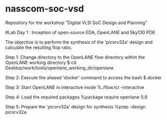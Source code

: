 # nasscom-soc-vsd
Repository for the workshop "Digital VLSI SoC Design and Planning"

#Lab Day 1 : Inception of open-source EDA, OpenLANE and Sky130 PDK

The objective is to perform the synthesis of the 'picorv32a' design and calculate the resulting flop ratio.


  Step 1: Change directory to the OpenLANE flow directory within the OpenLANE working directory
  $ cd Desktop/work/tools/openlane_working_dir/openlane

  Step 2: Execute the aliased 'docker' command to access the bash
  $ docker

  Step 3: Start OpenLANE in interactive mode
  %./flow.tcl -interactive

  Step 4: Load the required packages
  %package require openlane 0.9

  Step 5: Prepare the 'picorv32a' design for synthesis
  %prep -design picorv32a

  
